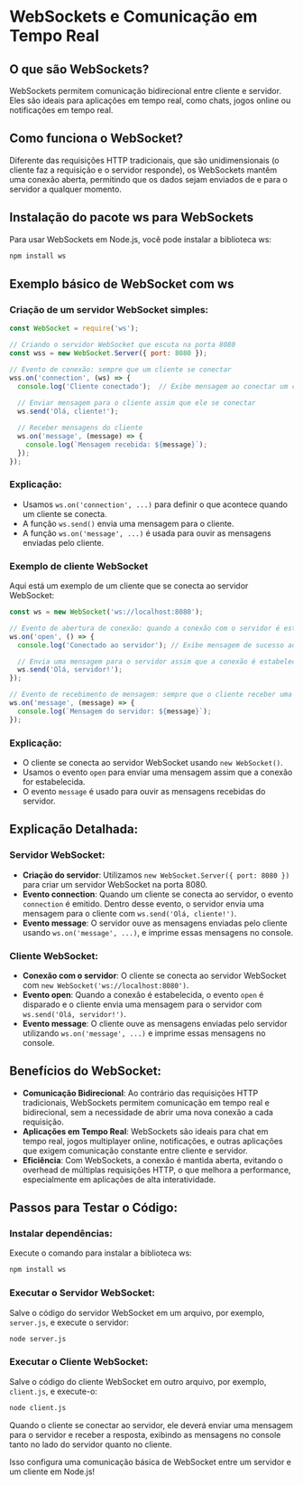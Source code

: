 # WebSockets e Comunicação em Tempo Real

## O que são WebSockets?
WebSockets permitem comunicação bidirecional entre cliente e servidor. Eles são ideais para aplicações em tempo real, como chats, jogos online ou notificações em tempo real.

## Como funciona o WebSocket?
Diferente das requisições HTTP tradicionais, que são unidimensionais (o cliente faz a requisição e o servidor responde), os WebSockets mantêm uma conexão aberta, permitindo que os dados sejam enviados de e para o servidor a qualquer momento.

## Instalação do pacote ws para WebSockets
Para usar WebSockets em Node.js, você pode instalar a biblioteca ws:

```bash
npm install ws
```

## Exemplo básico de WebSocket com ws

### Criação de um servidor WebSocket simples:
```js
const WebSocket = require('ws');

// Criando o servidor WebSocket que escuta na porta 8080
const wss = new WebSocket.Server({ port: 8080 });

// Evento de conexão: sempre que um cliente se conectar
wss.on('connection', (ws) => {
  console.log('Cliente conectado');  // Exibe mensagem ao conectar um cliente
  
  // Enviar mensagem para o cliente assim que ele se conectar
  ws.send('Olá, cliente!');

  // Receber mensagens do cliente
  ws.on('message', (message) => {
    console.log(`Mensagem recebida: ${message}`);
  });
});
```

### Explicação:
- Usamos `ws.on('connection', ...)` para definir o que acontece quando um cliente se conecta.
- A função `ws.send()` envia uma mensagem para o cliente.
- A função `ws.on('message', ...)` é usada para ouvir as mensagens enviadas pelo cliente.

### Exemplo de cliente WebSocket
Aqui está um exemplo de um cliente que se conecta ao servidor WebSocket:
```js
const ws = new WebSocket('ws://localhost:8080');

// Evento de abertura de conexão: quando a conexão com o servidor é estabelecida
ws.on('open', () => {
  console.log('Conectado ao servidor'); // Exibe mensagem de sucesso ao conectar ao servidor

  // Envia uma mensagem para o servidor assim que a conexão é estabelecida
  ws.send('Olá, servidor!');
});

// Evento de recebimento de mensagem: sempre que o cliente receber uma mensagem do servidor
ws.on('message', (message) => {
  console.log(`Mensagem do servidor: ${message}`);
});
```

### Explicação:
- O cliente se conecta ao servidor WebSocket usando `new WebSocket()`.
- Usamos o evento `open` para enviar uma mensagem assim que a conexão for estabelecida.
- O evento `message` é usado para ouvir as mensagens recebidas do servidor.

## Explicação Detalhada:

### Servidor WebSocket:
- **Criação do servidor**: Utilizamos `new WebSocket.Server({ port: 8080 })` para criar um servidor WebSocket na porta 8080.
- **Evento connection**: Quando um cliente se conecta ao servidor, o evento `connection` é emitido. Dentro desse evento, o servidor envia uma mensagem para o cliente com `ws.send('Olá, cliente!')`.
- **Evento message**: O servidor ouve as mensagens enviadas pelo cliente usando `ws.on('message', ...)`, e imprime essas mensagens no console.

### Cliente WebSocket:
- **Conexão com o servidor**: O cliente se conecta ao servidor WebSocket com `new WebSocket('ws://localhost:8080')`.
- **Evento open**: Quando a conexão é estabelecida, o evento `open` é disparado e o cliente envia uma mensagem para o servidor com `ws.send('Olá, servidor!')`.
- **Evento message**: O cliente ouve as mensagens enviadas pelo servidor utilizando `ws.on('message', ...)` e imprime essas mensagens no console.

## Benefícios do WebSocket:
- **Comunicação Bidirecional**: Ao contrário das requisições HTTP tradicionais, WebSockets permitem comunicação em tempo real e bidirecional, sem a necessidade de abrir uma nova conexão a cada requisição.
- **Aplicações em Tempo Real**: WebSockets são ideais para chat em tempo real, jogos multiplayer online, notificações, e outras aplicações que exigem comunicação constante entre cliente e servidor.
- **Eficiência**: Com WebSockets, a conexão é mantida aberta, evitando o overhead de múltiplas requisições HTTP, o que melhora a performance, especialmente em aplicações de alta interatividade.

## Passos para Testar o Código:

### Instalar dependências:
Execute o comando para instalar a biblioteca ws:

```bash
npm install ws
```

### Executar o Servidor WebSocket:
Salve o código do servidor WebSocket em um arquivo, por exemplo, `server.js`, e execute o servidor:

```bash
node server.js
```

### Executar o Cliente WebSocket:
Salve o código do cliente WebSocket em outro arquivo, por exemplo, `client.js`, e execute-o:

```bash
node client.js
```

Quando o cliente se conectar ao servidor, ele deverá enviar uma mensagem para o servidor e receber a resposta, exibindo as mensagens no console tanto no lado do servidor quanto no cliente.

Isso configura uma comunicação básica de WebSocket entre um servidor e um cliente em Node.js!
